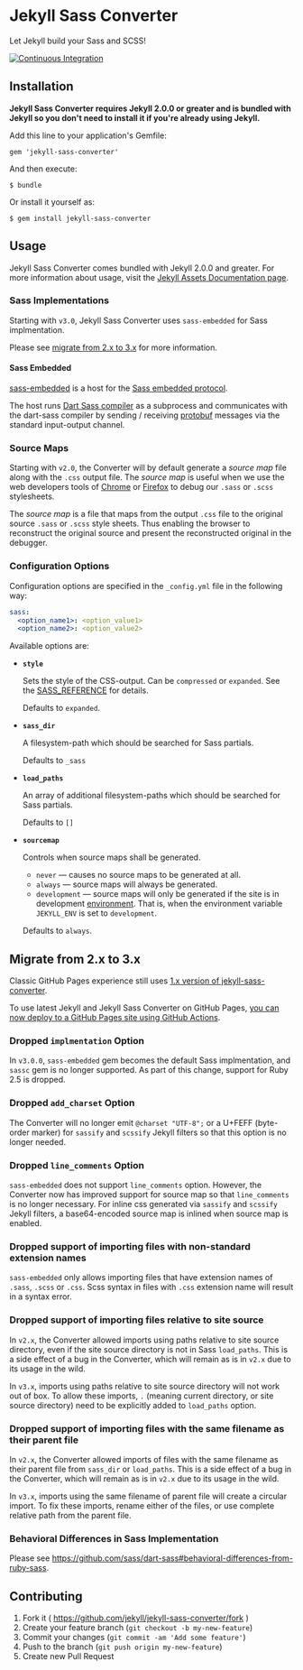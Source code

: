 # Jekyll Sass Converter

Let Jekyll build your Sass and SCSS!

[![Continuous Integration](https://github.com/jekyll/jekyll-sass-converter/actions/workflows/ci.yml/badge.svg)](https://github.com/jekyll/jekyll-sass-converter/actions/workflows/ci.yml)


## Installation

**Jekyll Sass Converter requires Jekyll 2.0.0 or greater and is bundled
with Jekyll so you don't need to install it if you're already using Jekyll.**

Add this line to your application's Gemfile:

    gem 'jekyll-sass-converter'

And then execute:

    $ bundle

Or install it yourself as:

    $ gem install jekyll-sass-converter

## Usage

Jekyll Sass Converter comes bundled with Jekyll 2.0.0 and greater. For more
information about usage, visit the [Jekyll Assets Documentation
page](https://jekyllrb.com/docs/assets/).

### Sass Implementations

Starting with `v3.0`, Jekyll Sass Converter uses `sass-embedded` for Sass implmentation.

Please see [migrate from 2.x to 3.x](#migrate-from-2x-to-3x) for more information.

#### Sass Embedded

[sass-embedded](https://rubygems.org/gems/sass-embedded) is a host for the
[Sass embedded protocol](https://github.com/sass/embedded-protocol).

The host runs [Dart Sass compiler](https://github.com/sass/dart-sass-embedded) as a subprocess
and communicates with the dart-sass compiler by sending / receiving
[protobuf](https://github.com/protocolbuffers/protobuf) messages via the standard
input-output channel.

### Source Maps

Starting with `v2.0`, the Converter will by default generate a _source map_ file along with
the `.css` output file. The _source map_ is useful when we use the web developers tools of
[Chrome](https://developers.google.com/web/tools/chrome-devtools/) or
[Firefox](https://developer.mozilla.org/en-US/docs/Tools) to debug our `.sass` or `.scss`
stylesheets.

The _source map_ is a file that maps from the output `.css` file to the original source
`.sass` or `.scss` style sheets. Thus enabling the browser to reconstruct the original source
and present the reconstructed original in the debugger.

### Configuration Options

Configuration options are specified in the `_config.yml` file in the following way:

  ```yml
  sass:
    <option_name1>: <option_value1>
    <option_name2>: <option_value2>
  ```

Available options are:

  * **`style`**

    Sets the style of the CSS-output.
    Can be `compressed` or `expanded`.
    See the [SASS_REFERENCE](https://sass-lang.com/documentation/cli/dart-sass#style)
    for details.

    Defaults to `expanded`.

  * **`sass_dir`**

    A filesystem-path which should be searched for Sass partials.

    Defaults to `_sass`

  * **`load_paths`**

    An array of additional filesystem-paths which should be searched for Sass partials.

    Defaults to `[]`

  * **`sourcemap`**

    Controls when source maps shall be generated.

    - `never` &mdash; causes no source maps to be generated at all.
    - `always` &mdash; source maps will always be generated.
    - `development` &mdash; source maps will only be generated if the site is in development
      [environment](https://jekyllrb.com/docs/configuration/environments/).
      That is, when the environment variable `JEKYLL_ENV` is set to `development`.

    Defaults to `always`.

## Migrate from 2.x to 3.x

Classic GitHub Pages experience still uses [1.x version of jekyll-sass-converter](https://pages.github.com/versions/).

To use latest Jekyll and Jekyll Sass Converter on GitHub Pages,
[you can now deploy to a GitHub Pages site using GitHub Actions](https://github.blog/changelog/2022-07-27-github-pages-custom-github-actions-workflows-beta/).

### Dropped `implmentation` Option

In `v3.0.0`, `sass-embedded` gem becomes the default Sass implmentation, and `sassc` gem
is no longer supported. As part of this change, support for Ruby 2.5 is dropped.

### Dropped `add_charset` Option

The Converter will no longer emit `@charset "UTF-8";` or a U+FEFF (byte-order marker) for
`sassify` and `scssify` Jekyll filters so that this option is no longer needed.

### Dropped `line_comments` Option

`sass-embedded` does not support `line_comments` option. However, the Converter now has
improved support for source map so that `line_comments` is no longer necessary. For
inline css generated via `sassify` and `scssify` Jekyll filters, a base64-encoded source
map is inlined when source map is enabled.

### Dropped support of importing files with non-standard extension names

`sass-embedded` only allows importing files that have extension names of `.sass`, `.scss`
or `.css`. Scss syntax in files with `.css` extension name will result in a syntax error.

### Dropped support of importing files relative to site source

In `v2.x`, the Converter allowed imports using paths relative to site source directory,
even if the site source directory is not in Sass `load_paths`. This is a side effect of a
bug in the Converter, which will remain as is in `v2.x` due to its usage in the wild.

In `v3.x`, imports using paths relative to site source directory will not work out of box.
To allow these imports, `.` (meaning current directory, or site source directory) need to
be explicitly added to `load_paths` option.

### Dropped support of importing files with the same filename as their parent file

In `v2.x`, the Converter allowed imports of files with the same filename as their parent
file from `sass_dir` or `load_paths`. This is a side effect of a bug in the Converter,
which will remain as is in `v2.x` due to its usage in the wild.

In `v3.x`, imports using the same filename of parent file will create a circular import.
To fix these imports, rename either of the files, or use complete relative path from the
parent file.

### Behavioral Differences in Sass Implementation

Please see https://github.com/sass/dart-sass#behavioral-differences-from-ruby-sass.

## Contributing

1. Fork it ( https://github.com/jekyll/jekyll-sass-converter/fork )
2. Create your feature branch (`git checkout -b my-new-feature`)
3. Commit your changes (`git commit -am 'Add some feature'`)
4. Push to the branch (`git push origin my-new-feature`)
5. Create new Pull Request

